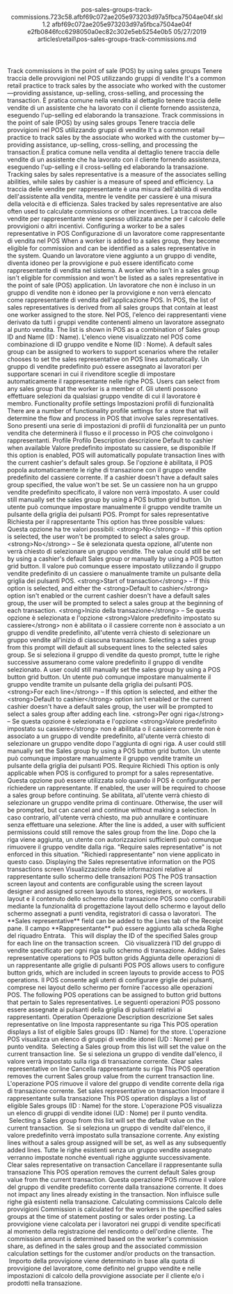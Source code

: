 <?xml version="1.0" encoding="UTF-8"?>
<xliff xmlns:logoport="urn:logoport:xliffeditor:xliff-extras:1.0" xmlns:xsi="http://www.w3.org/2001/XMLSchema-instance" xmlns="urn:oasis:names:tc:xliff:document:1.2" xmlns:xliffext="urn:microsoft:content:schema:xliffextensions" version="1.2" xsi:schemaLocation="urn:oasis:names:tc:xliff:document:1.2 xliff-core-1.2-transitional.xsd">
  <file datatype="xml" source-language="en-US" original="pos-sales-groups-track-commissions.md" target-language="it-IT">
    <header>
      <tool tool-company="Microsoft" tool-version="1.0-7889195" tool-name="mdxliff" tool-id="mdxliff"/>
      <xliffext:skl_file_name>pos-sales-groups-track-commissions.723c58.afbf69c072ae205e973203d97a5fbca7504ae04f.skl</xliffext:skl_file_name>
      <xliffext:version>1.2</xliffext:version>
      <xliffext:ms.openlocfilehash>afbf69c072ae205e973203d97a5fbca7504ae04f</xliffext:ms.openlocfilehash>
      <xliffext:ms.sourcegitcommit>e2fb0846fcc6298050a0ec82c302e5eb5254e0b5</xliffext:ms.sourcegitcommit>
      <xliffext:ms.lasthandoff>05/27/2019</xliffext:ms.lasthandoff>
      <xliffext:ms.openlocfilepath>articles\retail\pos-sales-groups-track-commissions.md</xliffext:ms.openlocfilepath>
    </header>
    <body>
      <group extype="content" id="content">
        <trans-unit xml:space="preserve" translate="yes" id="101" restype="x-metadata">
          <source>Track commissions in the point of sale (POS) by using sales groups</source>
        <target logoport:matchpercent="101" state="translated" state-qualifier="leveraged-tm">Tenere traccia delle provvigioni nel POS utilizzando gruppi di vendite</target></trans-unit>
        <trans-unit xml:space="preserve" translate="yes" id="102" restype="x-metadata">
          <source>It's a common retail practice to track sales by the associate who worked with the customer—providing assistance, up-selling, cross-selling, and processing the transaction.</source>
        <target logoport:matchpercent="101" state="translated" state-qualifier="leveraged-tm">È pratica comune nella vendita al dettaglio tenere traccia delle vendite di un assistente che ha lavorato con il cliente fornendo assistenza, eseguendo l'up-selling ed elaborando la transazione.</target></trans-unit>
        <trans-unit xml:space="preserve" translate="yes" id="103">
          <source>Track commissions in the point of sale (POS) by using sales groups</source>
        <target logoport:matchpercent="101" state="translated" state-qualifier="leveraged-tm">Tenere traccia delle provvigioni nel POS utilizzando gruppi di vendite</target></trans-unit>
        <trans-unit xml:space="preserve" translate="yes" id="104">
          <source>It's a common retail practice to track sales by the associate who worked with the customer by—providing assistance, up-selling, cross-selling, and processing the transaction.</source><target logoport:matchpercent="98" state="translated" state-qualifier="fuzzy-match">È pratica comune nella vendita al dettaglio tenere traccia delle vendite di un assistente che ha lavorato con il cliente fornendo assistenza, eseguendo l'up-selling e il cross-selling ed elaborando la transazione.</target>
        </trans-unit>
        <trans-unit xml:space="preserve" translate="yes" id="105">
          <source>Tracking sales by sales representative is a measure of the associates selling abilities, while sales by cashier is a measure of speed and efficiency.</source>
        <target logoport:matchpercent="101" state="translated" state-qualifier="leveraged-tm">La traccia delle vendite per rappresentante è una misura dell'abilità di vendita dell'assistente alla vendita, mentre le vendite per cassiere è una misura della velocità e di efficienza.</target></trans-unit>
        <trans-unit xml:space="preserve" translate="yes" id="106">
          <source>Sales tracked by sales representative are also often used to calculate commissions or other incentives.</source>
        <target logoport:matchpercent="101" state="translated" state-qualifier="leveraged-tm">La traccoa delle vendite per rappresentante viene spesso utilizzata anche per il calcolo delle provvigioni o altri incentivi.</target></trans-unit>
        <trans-unit xml:space="preserve" translate="yes" id="107">
          <source>Configuring a worker to be a sales representative in POS</source>
        <target logoport:matchpercent="101" state="translated" state-qualifier="leveraged-tm">Configurazione di un lavoratore come rappresentante di vendita nel POS</target></trans-unit>
        <trans-unit xml:space="preserve" translate="yes" id="108">
          <source>When a worker is added to a sales group, they become eligible for commission and can be identified as a sales representative in the system.</source>
        <target logoport:matchpercent="101" state="translated" state-qualifier="leveraged-tm">Quando un lavoratore viene aggiunto a un gruppo di vendite, diventa idoneo per la provvigione e può essere identificato come rappresentante di vendita nel sistema.</target></trans-unit>
        <trans-unit xml:space="preserve" translate="yes" id="109">
          <source>A worker who isn't in a sales group isn't eligible for commission and won't be listed as a sales representative in the point of sale (POS) application.</source>
        <target logoport:matchpercent="101" state="translated" state-qualifier="leveraged-tm">Un lavoratore che non è incluso in un gruppo di vendite non è idoneo per la provvigione e non verrà elencato come rappresentante di vendita dell'applicazione POS.</target></trans-unit>
        <trans-unit xml:space="preserve" translate="yes" id="110">
          <source>In POS, the list of sales representatives is derived from all sales groups that contain at least one worker assigned to the store.</source>
        <target logoport:matchpercent="101" state="translated" state-qualifier="leveraged-tm">Nel POS, l'elenco dei rappresentanti viene derivato da tutti i gruppi vendite contenenti almeno un lavoratore assegnato al punto vendita.</target></trans-unit>
        <trans-unit xml:space="preserve" translate="yes" id="111">
          <source>The list is shown in POS as a combination of Sales group ID and Name (ID : Name).</source>
        <target logoport:matchpercent="101" state="translated" state-qualifier="leveraged-tm">L'elenco viene visualizzato nel POS come combinazione di ID gruppo vendite e Nome (ID : Nome).</target></trans-unit>
        <trans-unit xml:space="preserve" translate="yes" id="112">
          <source>A default sales group can be assigned to workers to support scenarios where the retailer chooses to set the sales representative on POS lines automatically.</source>
        <target logoport:matchpercent="101" state="translated" state-qualifier="leveraged-tm">Un gruppo di vendite predefinito può essere assegnato ai lavoratori per supportare scenari in cui il rivenditore sceglie di impostare automaticamente il rappresentante nelle righe POS.</target></trans-unit>
        <trans-unit xml:space="preserve" translate="yes" id="113">
          <source>Users can select from any sales group that the worker is a member of.</source>
        <target logoport:matchpercent="101" state="translated" state-qualifier="leveraged-tm">Gli utenti possono effettuare selezioni da qualsiasi gruppo vendite di cui il lavoratore è membro.</target></trans-unit>
        <trans-unit xml:space="preserve" translate="yes" id="114">
          <source>Functionality profile settings</source>
        <target logoport:matchpercent="101" state="translated" state-qualifier="leveraged-tm">Impostazioni profili di funzionalità</target></trans-unit>
        <trans-unit xml:space="preserve" translate="yes" id="115">
          <source>There are a number of functionality profile settings for a store that will determine the flow and process in POS that involve sales representatives.</source>
        <target logoport:matchpercent="101" state="translated" state-qualifier="leveraged-tm">Sono presenti una serie di impostazioni di profili di funzionalità per un punto vendita che determinerà il flusso e il processo in POS che coinvolgono i rappresentanti.</target></trans-unit>
        <trans-unit xml:space="preserve" translate="yes" id="116">
          <source>Profile</source>
        <target logoport:matchpercent="101" state="translated" state-qualifier="leveraged-tm">Profilo</target></trans-unit>
        <trans-unit xml:space="preserve" translate="yes" id="117">
          <source>Description</source>
        <target logoport:matchpercent="101" state="translated" state-qualifier="leveraged-tm">descrizione</target></trans-unit>
        <trans-unit xml:space="preserve" translate="yes" id="118">
          <source>Default to cashier when available</source>
        <target logoport:matchpercent="101" state="translated" state-qualifier="leveraged-tm">Valore predefinito impostato su cassiere, se disponibile</target></trans-unit>
        <trans-unit xml:space="preserve" translate="yes" id="119">
          <source>If this option is enabled, POS will automatically populate transaction lines with the current cashier's default sales group.</source>
        <target logoport:matchpercent="101" state="translated" state-qualifier="leveraged-tm">Se l'opzione è abilitata, il POS popola automaticamente le righe di transazione con il gruppo vendite predefinito del cassiere corrente.</target></trans-unit>
        <trans-unit xml:space="preserve" translate="yes" id="120">
          <source>If a cashier doesn't have a default sales group specified, the value won't be set.</source>
        <target logoport:matchpercent="101" state="translated" state-qualifier="leveraged-tm">Se un cassiere non ha un gruppo vendite predefinito specificato, il valore non verrà impostato.</target></trans-unit>
        <trans-unit xml:space="preserve" translate="yes" id="121">
          <source>A user could still manually set the sales group by using a POS button grid button.</source>
        <target logoport:matchpercent="101" state="translated" state-qualifier="leveraged-tm">Un utente può comunque impostare manualmente il gruppo vendite tramite un pulsante della griglia dei pulsanti POS.</target></trans-unit>
        <trans-unit xml:space="preserve" translate="yes" id="122">
          <source>Prompt for sales representative</source>
        <target logoport:matchpercent="101" state="translated" state-qualifier="leveraged-tm">Richiesta per il rappresentante</target></trans-unit>
        <trans-unit xml:space="preserve" translate="yes" id="123">
          <source>This option has three possible values:</source>
        <target logoport:matchpercent="101" state="translated" state-qualifier="leveraged-tm">Questa opzione ha tre valori possibili:</target></trans-unit>
        <trans-unit xml:space="preserve" translate="yes" id="124">
          <source><bpt id="p1">&lt;strong&gt;</bpt>No<ept id="p1">&lt;/strong&gt;</ept> – If this option is selected, the user won't be prompted to select a sales group.</source>
        <target logoport:matchpercent="101" state="translated" state-qualifier="leveraged-tm"><bpt id="p1">&lt;strong&gt;</bpt>No<ept id="p1">&lt;/strong&gt;</ept> – Se è selezionata questa opzione, all'utente non verrà chiesto di selezionare un gruppo vendite.</target></trans-unit>
        <trans-unit xml:space="preserve" translate="yes" id="125">
          <source>The value could still be set by using a cashier's default Sales group or manually by using a POS button grid button.</source>
        <target logoport:matchpercent="101" state="translated" state-qualifier="leveraged-tm">Il valore può comunque essere impostato utilizzando il gruppo vendite predefinito di un cassiere o manualmente tramite un pulsante della griglia dei pulsanti POS.</target></trans-unit>
        <trans-unit xml:space="preserve" translate="yes" id="126">
          <source><bpt id="p1">&lt;strong&gt;</bpt>Start of transaction<ept id="p1">&lt;/strong&gt;</ept> – If this option is selected, and either the <bpt id="p2">&lt;strong&gt;</bpt>Default to cashier<ept id="p2">&lt;/strong&gt;</ept> option isn't enabled or the current cashier doesn't have a default sales group, the user will be prompted to select a sales group at the beginning of each transaction.</source>
        <target logoport:matchpercent="101" state="translated" state-qualifier="leveraged-tm"><bpt id="p1">&lt;strong&gt;</bpt>Inizio della transazione<ept id="p1">&lt;/strong&gt;</ept> – Se questa opzione è selezionata e l'opzione <bpt id="p2">&lt;strong&gt;</bpt>Valore predefinito impostato su cassiere<ept id="p2">&lt;/strong&gt;</ept> non è abilitata o il cassiere corrente non è associato a un gruppo di vendite predefinito, all'utente verrà chiesto di selezionare un gruppo vendite all'inizio di ciascuna transazione.</target></trans-unit>
        <trans-unit xml:space="preserve" translate="yes" id="127">
          <source>Selecting a sales group from this prompt will default all subsequent lines to the selected sales group.</source>
        <target logoport:matchpercent="101" state="translated" state-qualifier="leveraged-tm">Se si seleziona il gruppo di vendite da questo prompt, tutte le righe successive assumerano come valore predefinito il gruppo di vendite selezionato.</target></trans-unit>
        <trans-unit xml:space="preserve" translate="yes" id="128">
          <source>A user could still manually set the sales group by using a POS button grid button.</source>
        <target logoport:matchpercent="101" state="translated" state-qualifier="leveraged-tm">Un utente può comunque impostare manualmente il gruppo vendite tramite un pulsante della griglia dei pulsanti POS.</target></trans-unit>
        <trans-unit xml:space="preserve" translate="yes" id="129">
          <source><bpt id="p1">&lt;strong&gt;</bpt>For each line<ept id="p1">&lt;/strong&gt;</ept> – If this option is selected, and either the <bpt id="p2">&lt;strong&gt;</bpt>Default to cashier<ept id="p2">&lt;/strong&gt;</ept> option isn't enabled or the current cashier doesn't have a default sales group, the user will be prompted to select a sales group after adding each line.</source>
        <target logoport:matchpercent="101" state="translated" state-qualifier="leveraged-tm"><bpt id="p1">&lt;strong&gt;</bpt>Per ogni riga<ept id="p1">&lt;/strong&gt;</ept> – Se questa opzione è selezionata e l'opzione <bpt id="p2">&lt;strong&gt;</bpt>Valore predefinito impostato su cassiere<ept id="p2">&lt;/strong&gt;</ept> non è abilitata o il cassiere corrente non è associato a un gruppo di vendite predefinito, all'utente verrà chiesto di selezionare un gruppo vendite dopo l'aggiunta di ogni riga.</target></trans-unit>
        <trans-unit xml:space="preserve" translate="yes" id="130">
          <source>A user could still manually set the Sales group by using a POS button grid button.</source>
        <target logoport:matchpercent="101" state="translated" state-qualifier="leveraged-tm">Un utente può comunque impostare manualmente il gruppo vendite tramite un pulsante della griglia dei pulsanti POS.</target></trans-unit>
        <trans-unit xml:space="preserve" translate="yes" id="131">
          <source>Require</source>
        <target logoport:matchpercent="101" state="translated" state-qualifier="leveraged-tm">Richiedi</target></trans-unit>
        <trans-unit xml:space="preserve" translate="yes" id="132">
          <source>This option is only applicable when POS is configured to prompt for a sales representative.</source>
        <target logoport:matchpercent="101" state="translated" state-qualifier="leveraged-tm">Questa opzione può essere utilizzata solo quando il POS è configurato per richiedere un rappresentante.</target></trans-unit>
        <trans-unit xml:space="preserve" translate="yes" id="133">
          <source>If enabled, the user will be required to choose a sales group before continuing.</source>
        <target logoport:matchpercent="101" state="translated" state-qualifier="leveraged-tm">Se abilitata, all'utente verrà chiesto di selezionare un gruppo vendite prima di continuare.</target></trans-unit>
        <trans-unit xml:space="preserve" translate="yes" id="134">
          <source>Otherwise, the user will be prompted, but can cancel and continue without making a selection.</source>
        <target logoport:matchpercent="101" state="translated" state-qualifier="leveraged-tm">In caso contrario, all'utente verrà chiesto, ma può annullare e continuare senza effettuare una selezione.</target></trans-unit>
        <trans-unit xml:space="preserve" translate="yes" id="135">
          <source>After the line is added, a user with sufficient permissions could still remove the sales group from the line.</source>
        <target logoport:matchpercent="101" state="translated" state-qualifier="leveraged-tm">Dopo che la riga viene aggiunta, un utente con autorizzazioni sufficienti può comunque rimuovere il gruppo vendite dalla riga.</target></trans-unit>
        <trans-unit xml:space="preserve" translate="yes" id="136">
          <source>"Require sales representative" is not enforced in this situation.</source>
        <target logoport:matchpercent="101" state="translated" state-qualifier="leveraged-tm">"Richiedi rappresentante" non viene applicato in questo caso.</target></trans-unit>
        <trans-unit xml:space="preserve" translate="yes" id="137">
          <source>Displaying the Sales representative information on the POS transactions screen</source>
        <target logoport:matchpercent="101" state="translated" state-qualifier="leveraged-tm">Visualizzazione delle informazioni relative al rappresentante sullo schermo delle transazioni POS</target></trans-unit>
        <trans-unit xml:space="preserve" translate="yes" id="138">
          <source>The POS transaction screen layout and contents are configurable using the screen layout designer and assigned screen layouts to stores, registers, or workers.</source>
        <target logoport:matchpercent="101" state="translated" state-qualifier="leveraged-tm">Il layout e il contenuto dello schermo della transazione POS sono configurabili mediante la funzionalità di progettazione layout dello schermo e layout dello schermo assegnati a punti vendita, registratori di cassa o lavoratori.</target></trans-unit>
        <trans-unit xml:space="preserve" translate="yes" id="139">
          <source> The <bpt id="p1">**</bpt>Sales representative<ept id="p1">**</ept> field can be added to the Lines tab of the Receipt pane.</source>
        <target logoport:matchpercent="101" state="translated" state-qualifier="leveraged-tm">Il campo <bpt id="p1">**</bpt>Rappresentante<ept id="p1">**</ept> può essere aggiunto alla scheda Righe del riquadro Entrata.</target></trans-unit>
        <trans-unit xml:space="preserve" translate="yes" id="140">
          <source>  This will display the ID of the specified Sales group for each line on the transaction screen.</source>
        <target logoport:matchpercent="101" state="translated" state-qualifier="leveraged-tm">  Ciò visualizzerà l'ID del gruppo di vendite specificato per ogni riga sullo schermo di transazione.</target></trans-unit>
        <trans-unit xml:space="preserve" translate="yes" id="141">
          <source>Adding Sales representative operations to POS button grids</source>
        <target logoport:matchpercent="101" state="translated" state-qualifier="leveraged-tm">Aggiunta delle operazioni di un rappresentante alle griglie di pulsanti POS</target></trans-unit>
        <trans-unit xml:space="preserve" translate="yes" id="142">
          <source>POS allows users to configure button grids, which are included in screen layouts to provide access to POS operations.</source>
        <target logoport:matchpercent="101" state="translated" state-qualifier="leveraged-tm">Il POS consente agli utenti di configurare griglie dei pulsanti, comprese nei layout dello schermo per fornire l'accesso alle operazioni POS.</target></trans-unit>
        <trans-unit xml:space="preserve" translate="yes" id="143">
          <source>The following POS operations can be assigned to button grid buttons that pertain to Sales representatives.</source>
        <target logoport:matchpercent="101" state="translated" state-qualifier="leveraged-tm">Le seguenti operazioni POS possono essere assegnate ai pulsanti della griglia di pulsanti relativi ai rappresentanti.</target></trans-unit>
        <trans-unit xml:space="preserve" translate="yes" id="144">
          <source>Operation</source>
        <target logoport:matchpercent="101" state="translated" state-qualifier="leveraged-tm">Operazione</target></trans-unit>
        <trans-unit xml:space="preserve" translate="yes" id="145">
          <source>Description</source>
        <target logoport:matchpercent="101" state="translated" state-qualifier="leveraged-tm">descrizione</target></trans-unit>
        <trans-unit xml:space="preserve" translate="yes" id="146">
          <source>Set sales representative on line</source>
        <target logoport:matchpercent="101" state="translated" state-qualifier="leveraged-tm">Imposta rappresentante su riga</target></trans-unit>
        <trans-unit xml:space="preserve" translate="yes" id="147">
          <source>This POS operation displays a list of eligible Sales groups (ID : Name) for the store.</source>
        <target logoport:matchpercent="101" state="translated" state-qualifier="leveraged-tm">L'operazione POS visualizza un elenco di gruppi di vendite idonei (UD : Nome) per il punto vendita.</target></trans-unit>
        <trans-unit xml:space="preserve" translate="yes" id="148">
          <source> Selecting a Sales group from this list will set the value on the current transaction line.</source>
        <target logoport:matchpercent="101" state="translated" state-qualifier="leveraged-tm"> Se si seleziona un gruppo di vendite dall'elenco, il valore verrà impostato sulla riga di transazione corrente.</target></trans-unit>
        <trans-unit xml:space="preserve" translate="yes" id="149">
          <source>Clear sales representative on line</source>
        <target logoport:matchpercent="101" state="translated" state-qualifier="leveraged-tm">Cancella rappresentante su riga</target></trans-unit>
        <trans-unit xml:space="preserve" translate="yes" id="150">
          <source>This POS operation removes the current Sales group value from the current transaction line.</source>
        <target logoport:matchpercent="101" state="translated" state-qualifier="leveraged-tm">L'operazione POS rimuove il valore del gruppo di vendite corrente della riga di transazione corrente.</target></trans-unit>
        <trans-unit xml:space="preserve" translate="yes" id="151">
          <source>Set sales representative on transaction</source>
        <target logoport:matchpercent="101" state="translated" state-qualifier="leveraged-tm">Impostare il rappresentante sulla transazione</target></trans-unit>
        <trans-unit xml:space="preserve" translate="yes" id="152">
          <source>This POS operation displays a list of eligible Sales groups (ID : Name) for the store.</source>
        <target logoport:matchpercent="101" state="translated" state-qualifier="leveraged-tm">L'operazione POS visualizza un elenco di gruppi di vendite idonei (UD : Nome) per il punto vendita.</target></trans-unit>
        <trans-unit xml:space="preserve" translate="yes" id="153">
          <source> Selecting a Sales group from this list will set the default value on the current transaction.</source>
        <target logoport:matchpercent="101" state="translated" state-qualifier="leveraged-tm"> Se si seleziona un gruppo di vendite dall'elenco, il valore predefinito verrà impostato sulla transazione corrente.</target></trans-unit>
        <trans-unit xml:space="preserve" translate="yes" id="154">
          <source>Any existing lines without a sales group assigned will be set, as well as any subsequently added lines.</source>
        <target logoport:matchpercent="101" state="translated" state-qualifier="leveraged-tm">Tutte le righe esistenti senza un gruppo vendite assegnato verranno impostate nonché eventuali righe aggiunte successivamente.</target></trans-unit>
        <trans-unit xml:space="preserve" translate="yes" id="155">
          <source>Clear sales representative on transaction</source>
        <target logoport:matchpercent="101" state="translated" state-qualifier="leveraged-tm">Cancellare il rappresentante sulla transazione</target></trans-unit>
        <trans-unit xml:space="preserve" translate="yes" id="156">
          <source>This POS operation removes the current default Sales group value from the current transaction.</source>
        <target logoport:matchpercent="101" state="translated" state-qualifier="leveraged-tm">Questa operazione POS rimuove il valore del gruppo di vendite predefiito corrente dalla transazione corrente.</target></trans-unit>
        <trans-unit xml:space="preserve" translate="yes" id="157">
          <source>It does not impact any lines already existing in the transaction.</source>
        <target logoport:matchpercent="101" state="translated" state-qualifier="leveraged-tm">Non influisce sulle righe già esistenti nella transazione.</target></trans-unit>
        <trans-unit xml:space="preserve" translate="yes" id="158">
          <source>Calculating commissions</source>
        <target logoport:matchpercent="101" state="translated" state-qualifier="leveraged-tm">Calcolo delle provvigioni</target></trans-unit>
        <trans-unit xml:space="preserve" translate="yes" id="159">
          <source>Commission is calculated for the workers in the specified sales groups at the time of statement posting or sales order posting.</source>
        <target logoport:matchpercent="101" state="translated" state-qualifier="leveraged-tm">La provvigione viene calcolata per i lavoratori nei gruppi di vendite specificati al momento della registrazione del rendiconto o dell'ordine cliente.</target></trans-unit>
        <trans-unit xml:space="preserve" translate="yes" id="160">
          <source> The commission amount is determined based on the worker's commission share, as defined in the sales group and the associated commission calculation settings for the customer and/or products on the transaction.</source>
        <target logoport:matchpercent="101" state="translated" state-qualifier="leveraged-tm"> Importo della provvigione viene determinato in base alla quota di provvigione del lavoratore, come definito nel gruppo vendite e nelle impostazioni di calcolo della provvigione associate per il cliente e/o i prodotti nella transazione.</target></trans-unit>
      </group>
    </body>
  </file>
</xliff>